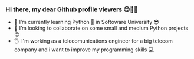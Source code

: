 ### Hi there, my dear Github profile viewers 😊🙋‍♂️

- 🌱 I’m currently learning Python 🐍 in Softoware University 😎
- 👯 I’m looking to collaborate on some small and medium Python projects 😊
- 🖐 I'm working as a telecomunications engineer for a big telecom company and i want to improve my programming skills 💻

